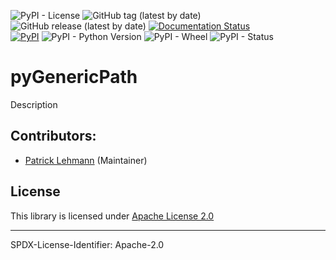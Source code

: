 ![PyPI - License](https://img.shields.io/pypi/l/pyGenericPath)
![GitHub tag (latest by date)](https://img.shields.io/github/v/tag/Paebbels/pyGenericPath) 
![GitHub release (latest by date)](https://img.shields.io/github/v/release/Paebbels/pyGenericPath)
[![Documentation Status](https://readthedocs.org/projects/pygenericpath/badge/?version=latest)](https://pygenericpath.readthedocs.io/en/latest/?badge=latest)    
[![PyPI](https://img.shields.io/pypi/v/pyGenericPath)](https://pypi.org/project/pyGenericPath/)
![PyPI - Python Version](https://img.shields.io/pypi/pyversions/pyGenericPath)
![PyPI - Wheel](https://img.shields.io/pypi/wheel/pyGenericPath)
![PyPI - Status](https://img.shields.io/pypi/status/pyGenericPath)

# pyGenericPath

Description


## Contributors:

* [Patrick Lehmann](https://github.com/Paebbels) (Maintainer)


## License

This library is licensed under [Apache License 2.0](LICENSE.md)

-------------------------

SPDX-License-Identifier: Apache-2.0
